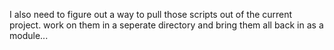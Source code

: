 I also need to figure out a way to pull those scripts out of the current project. work on them in a seperate directory and bring them all back in as a module...